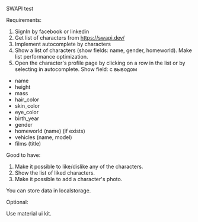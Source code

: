 SWAPI test

Requirements:

1.	SignIn by facebook or linkedin
2.	Get list of characters from https://swapi.dev/
3.	Implement autocomplete by characters
4.	Show a list of characters (show fields: name, gender, homeworld). Make list performance optimization.
5.	Open the character's profile page by clicking on a row in the list or by selecting in autocomplete. Show field: с выводом
   - name
   - height
   - mass
   - hair_color
   - skin_color
   - eye_color
   - birth_year
   - gender
   - homeworld (name)  (if exists)
   - vehicles (name, model)
   - films (title)

Good to have:

1.	Make it possible to like/dislike any of the characters.
2.	Show the list of liked characters.
3.	Make it possible to add a character's photo.

You can store data in localstorage.

Optional:

Use material ui kit.

